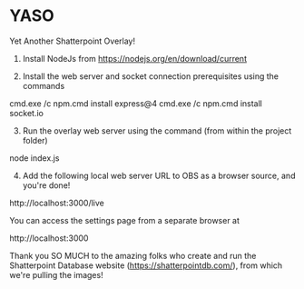 # YASO
Yet Another Shatterpoint Overlay!

1. Install NodeJs from https://nodejs.org/en/download/current

2. Install the web server and socket connection prerequisites using the commands 

cmd.exe /c npm.cmd install express@4
cmd.exe /c npm.cmd install socket.io

3. Run the overlay web server using the command (from within the project folder)

node index.js

4. Add the following local web server URL to OBS as a browser source, and you're done!  

http://localhost:3000/live

You can access the settings page from a separate browser at 

http://localhost:3000


Thank you SO MUCH to the amazing folks who create and run the Shatterpoint Database website (https://shatterpointdb.com/), from which we're pulling the images!